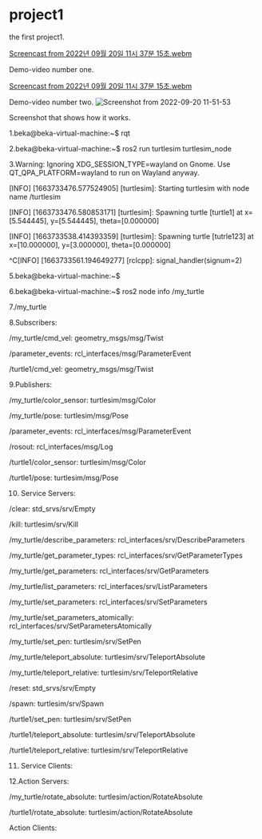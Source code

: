 # project1
the first project1.

[Screencast from 2022년 09월 20일 11시 37분 15초.webm](https://user-images.githubusercontent.com/91641488/191155034-4bfc8091-f171-49de-ab67-3c5d331a4abc.webm)

Demo-video number one.

[Screencast from 2022년 09월 20일 11시 37분 15초.webm](https://user-images.githubusercontent.com/91641488/191156770-54a3151d-fb6f-46b7-a352-c63734b97730.webm)

Demo-video number two.
![Screenshot from 2022-09-20 11-51-53](https://user-images.githubusercontent.com/91641488/191156784-c74f9729-ecff-4208-9d3e-e0f75eb34bbb.png)

Screenshot that shows how it works.

1.beka@beka-virtual-machine:~$ rqt

2.beka@beka-virtual-machine:~$ ros2 run turtlesim turtlesim_node

3.Warning: Ignoring XDG_SESSION_TYPE=wayland on Gnome. Use QT_QPA_PLATFORM=wayland to run on Wayland anyway.

[INFO] [1663733476.577524905] [turtlesim]: Starting turtlesim with node name /turtlesim

[INFO] [1663733476.580853171] [turtlesim]: Spawning turtle [turtle1] at x=[5.544445], y=[5.544445], theta=[0.000000]

[INFO] [1663733538.414393359] [turtlesim]: Spawning turtle [tutrle123] at x=[10.000000], y=[3.000000], theta=[0.000000]

^C[INFO] [1663733561.194649277] [rclcpp]: signal_handler(signum=2)

5.beka@beka-virtual-machine:~$

6.beka@beka-virtual-machine:~$ ros2 node info /my_turtle

7./my_turtle

8.Subscribers:
   
   /my_turtle/cmd_vel: geometry_msgs/msg/Twist
   
   /parameter_events: rcl_interfaces/msg/ParameterEvent
   
   /turtle1/cmd_vel: geometry_msgs/msg/Twist

9.Publishers:
   
   /my_turtle/color_sensor: turtlesim/msg/Color
   
   /my_turtle/pose: turtlesim/msg/Pose
   
   /parameter_events: rcl_interfaces/msg/ParameterEvent
   
   /rosout: rcl_interfaces/msg/Log
   
   /turtle1/color_sensor: turtlesim/msg/Color
   
   /turtle1/pose: turtlesim/msg/Pose

10. Service Servers:
   
   /clear: std_srvs/srv/Empty
   
   /kill: turtlesim/srv/Kill
   
   /my_turtle/describe_parameters: rcl_interfaces/srv/DescribeParameters
   
   /my_turtle/get_parameter_types: rcl_interfaces/srv/GetParameterTypes
   
   /my_turtle/get_parameters: rcl_interfaces/srv/GetParameters
   
   /my_turtle/list_parameters: rcl_interfaces/srv/ListParameters
   
   /my_turtle/set_parameters: rcl_interfaces/srv/SetParameters
   
   /my_turtle/set_parameters_atomically: rcl_interfaces/srv/SetParametersAtomically
   
   /my_turtle/set_pen: turtlesim/srv/SetPen
   
   /my_turtle/teleport_absolute: turtlesim/srv/TeleportAbsolute
   
   /my_turtle/teleport_relative: turtlesim/srv/TeleportRelative
   
   /reset: std_srvs/srv/Empty
   
   /spawn: turtlesim/srv/Spawn
   
   /turtle1/set_pen: turtlesim/srv/SetPen
   
   /turtle1/teleport_absolute: turtlesim/srv/TeleportAbsolute
   
   /turtle1/teleport_relative: turtlesim/srv/TeleportRelative


11. Service Clients:


12.Action Servers:

/my_turtle/rotate_absolute: turtlesim/action/RotateAbsolute

/turtle1/rotate_absolute: turtlesim/action/RotateAbsolute

Action Clients:
